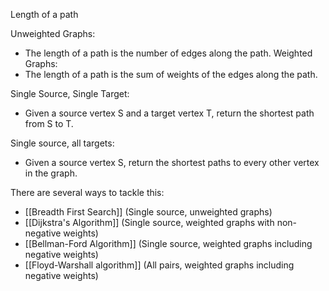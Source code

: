 Length of a path

Unweighted Graphs:
- The length of a path is the number of edges along the path.
Weighted Graphs:
- The length of a path is the sum of weights of the edges along the path.

Single Source, Single Target:
- Given a source vertex S and a target vertex T, return the shortest path from S to T.

Single source, all targets:
- Given a source vertex S, return the shortest paths to every other vertex in the graph.

There are several ways to tackle this:

- [[Breadth First Search]] (Single source, unweighted graphs)
- [[Dijkstra's Algorithm]] (Single source, weighted graphs with non-negative weights)
- [[Bellman-Ford Algorithm]] (Single source, weighted graphs including negative weights)
- [[Floyd-Warshall algorithm]] (All pairs, weighted graphs including negative weights)
